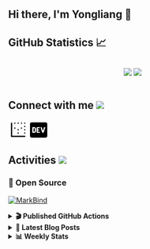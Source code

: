 ## Hi there, I'm Yongliang 👋 

## GitHub Statistics :chart_with_upwards_trend:
<div align="center">
<div style="display: flex; align-items: center; justify-content: center;">

[![](https://github-readme-stats.vercel.app/api?username=tlylt&show_icons=true&theme=tokyonight&hide_border=true&locale=en)](https://github.com/tlylt)
[![](https://github-readme-streak-stats.herokuapp.com/?user=tlylt&theme=tokyonight&hide_border=true)](https://github.com/tlylt)
</div>
</div>

## Connect with me <img src="https://media.giphy.com/media/2wh5K5yE3ulp3xgYcG/giphy-downsized.gif" width="30">

<a href="https://www.yongliangliu.com/" target="_blank"><img align="center" src="static/site-icon.png" alt="yongliangliu.com" height="40" width="40" /></a>
<a href="https://dev.to/tlylt" target="_blank"><img align="center" src="static/dev-badge.svg" alt="dev.to/tlylt" height="35" width="35" /></a>

## Activities <img src="https://media.giphy.com/media/WUlplcMpOCEmTGBtBW/giphy.gif" width="30">

### 🔭 Open Source

[![MarkBind](https://github-readme-stats.vercel.app/api/pin/?username=markbind&repo=markbind)](https://github.com/MarkBind/markbind)

<details>
<summary> <b>🎬 Published GitHub Actions </b> </summary>

[![install-graphviz](https://github-readme-stats.vercel.app/api/pin/?username=tlylt&repo=install-graphviz)](https://github.com/tlylt/install-graphviz)

[![reposense-action](https://github-readme-stats.vercel.app/api/pin/?username=tlylt&repo=reposense-action)](https://github.com/tlylt/reposense-action)

[![markbin-action](https://github-readme-stats.vercel.app/api/pin/?username=markbind&repo=markbind-action)](https://github.com/MarkBind/markbind-action)

</details>

<details>
<summary> <b>📕 Latest Blog Posts</b> </summary>

<!-- BLOG-POST-LIST:START -->
- [Open Source Software &lpar;OSS&rpar; Developer Journey](https://www.yongliangliu.com/blog/oss-dev-logs/)
- [Crossing abstraction barrier between parent and child class](https://www.yongliangliu.com/blog/cross-abstraction-barrier-between-parent-child/)
- [Intermediate GitHub CI Workflow Walk Through](https://www.yongliangliu.com/blog/intermediate-github-ci-workflow-walk-through/)
- [RooFind](https://www.yongliangliu.com/blog/roofind/)
- [Prove that the problem of determining whether a graph is connected is evasive](https://www.yongliangliu.com/blog/prove-graph-check-connected-evasive/)
<!-- BLOG-POST-LIST:END -->

</details>

<details>
<summary> <b>📊 Weekly Stats</b> </summary>

<!--START_SECTION:waka-->
![Code Time](http://img.shields.io/badge/Code%20Time-460%20hrs%206%20mins-blue)

**🐱 My GitHub Data** 

> 🏆 3,806 Contributions in the Year 2022
 > 
> 📦 298.9 kB Used in GitHub's Storage 
 > 
> 🚫 Not Opted to Hire
 > 
> 📜 123 Public Repositories 
 > 
> 🔑 22 Private Repositories  
 > 
**I'm an Early 🐤** 

```text
🌞 Morning    385 commits    ██████░░░░░░░░░░░░░░░░░░░   27.46% 
🌆 Daytime    375 commits    ██████░░░░░░░░░░░░░░░░░░░   26.75% 
🌃 Evening    522 commits    █████████░░░░░░░░░░░░░░░░   37.23% 
🌙 Night      120 commits    ██░░░░░░░░░░░░░░░░░░░░░░░   8.56%

```
📅 **I'm Most Productive on Friday** 

```text
Monday       184 commits    ███░░░░░░░░░░░░░░░░░░░░░░   13.12% 
Tuesday      145 commits    ██░░░░░░░░░░░░░░░░░░░░░░░   10.34% 
Wednesday    221 commits    ████░░░░░░░░░░░░░░░░░░░░░   15.76% 
Thursday     204 commits    ███░░░░░░░░░░░░░░░░░░░░░░   14.55% 
Friday       271 commits    ████░░░░░░░░░░░░░░░░░░░░░   19.33% 
Saturday     190 commits    ███░░░░░░░░░░░░░░░░░░░░░░   13.55% 
Sunday       187 commits    ███░░░░░░░░░░░░░░░░░░░░░░   13.34%

```


📊 **This Week I Spent My Time On** 

```text
⌚︎ Time Zone: Asia/Singapore

💬 Programming Languages: 
JavaScript               2 hrs 54 mins       ██████████████████░░░░░░░   72.31% 
reStructuredText         29 mins             ███░░░░░░░░░░░░░░░░░░░░░░   12.19% 
Markdown                 13 mins             █░░░░░░░░░░░░░░░░░░░░░░░░   5.45% 
YAML                     6 mins              ░░░░░░░░░░░░░░░░░░░░░░░░░   2.85% 
JSON                     6 mins              ░░░░░░░░░░░░░░░░░░░░░░░░░   2.72%

```


 Last Updated on 08/09/2022 00:45:02 UTC
<!--END_SECTION:waka-->

</details>
